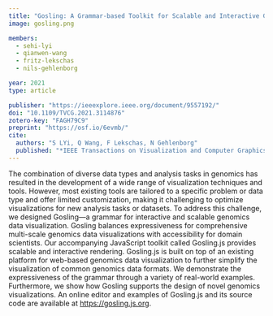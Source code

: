 ```yaml
---
title: "Gosling: A Grammar-based Toolkit for Scalable and Interactive Genomics Data Visualization"
image: gosling.png

members:
  - sehi-lyi
  - qianwen-wang
  - fritz-lekschas
  - nils-gehlenborg

year: 2021
type: article

publisher: "https://ieeexplore.ieee.org/document/9557192/"
doi: "10.1109/TVCG.2021.3114876"
zotero-key: "FAGH79C9"
preprint: "https://osf.io/6evmb/"
cite:
  authors: "S LYi, Q Wang, F Lekschas, N Gehlenborg"
  published: "*IEEE Transactions on Visualization and Computer Graphics* **28**(1):140-150"
---
```

The combination of diverse data types and analysis tasks in genomics has resulted in the development of a wide range of visualization techniques and tools. However, most existing tools are tailored to a specific problem or data type and offer limited customization, making it challenging to optimize visualizations for new analysis tasks or datasets. To address this challenge, we designed Gosling—a grammar for interactive and scalable genomics data visualization. Gosling balances expressiveness for comprehensive multi-scale genomics data visualizations with accessibility for domain scientists. Our accompanying JavaScript toolkit called Gosling.js provides scalable and interactive rendering. Gosling.js is built on top of an existing platform for web-based genomics data visualization to further simplify the visualization of common genomics data formats. We demonstrate the expressiveness of the grammar through a variety of real-world examples. Furthermore, we show how Gosling supports the design of novel genomics visualizations. An online editor and examples of Gosling.js and its source code are available at https://gosling.js.org.

